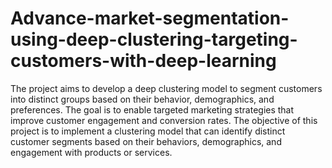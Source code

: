 # Advance-market-segmentation-using-deep-clustering-targeting-customers-with-deep-learning

The project aims to develop a deep clustering model to segment customers into distinct groups based on their behavior, demographics, and preferences. The goal is to enable targeted marketing strategies that improve customer engagement and conversion rates. The objective of this project is to implement a clustering model that can identify distinct customer segments based on their behaviors, demographics, and engagement with products or services.
